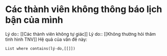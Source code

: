 # Các thành viên không thông báo lịch bận của mình
Lý do:: [[Các thành viên không tự giác]]
Lý do:: [[Không thường hỏi thăm tình hình TNV]]
Hệ quả của vấn đề này:
```dataview
List where contains(lý-do,[[]])
```
 
